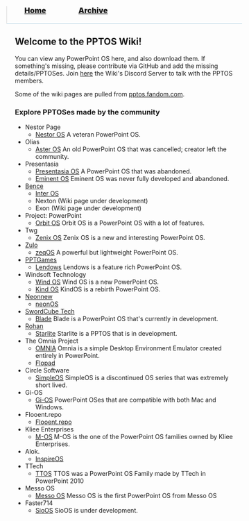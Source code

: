<blockquote style="background: #0000;border-bottom: 1px solid #B2D2E1;height: 30px;margin: 0 -20px 20px;padding: 0px 20px 9px 40px;">
  <p style=""><a href="https://hexa-one.github.io/pptos-wiki/" style="font-size: 17px;font-weight: 900;font-style: normal;text-shadow: rgba(255,255,255,0.9) 0 1px 0;">Home</a>&nbsp;&nbsp;&nbsp;&nbsp;&nbsp;&nbsp;&nbsp;&nbsp;&nbsp;&nbsp;&nbsp;&nbsp;&nbsp;&nbsp;&nbsp;&nbsp;&nbsp;&nbsp;
    <a href="https://hexa-one.github.io/pptos-wiki/archive/" style="font-size: 17px;font-weight: 900;font-style: normal;text-shadow: rgba(255,255,255,0.9) 0 1px 0;">Archive</a>
  </p>
</blockquote>

## Welcome to the PPTOS Wiki!
You can view any PowerPoint OS here, and also download them. If something's missing, please contribute via GitHub and add the missing details/PPTOSes. 
Join [here](https://discord.gg/FAtAkCadDr) the Wiki's Discord Server to talk with the PPTOS members.

Some of the wiki pages are pulled from [pptos.fandom.com](https://pptos.fandom.com/wiki/PPTOS_Wiki).

### Explore PPTOSes made by the community

- Nestor Page
  - [Nestor OS](wiki/Nestor_OS)
  A veteran PowerPoint OS.
- Olias
  - [Aster OS](wiki/Aster_OS)
  An old PowerPoint OS that was cancelled; creator left the community.
- Presentasia
  - [Presentasia OS](wiki/Presentasia_OS)
  A PowerPoint OS that was abandoned.
  - [Eminent OS](wiki/Eminent_OS)
  Eminent OS was never fully developed and abandoned.
- [Bence](https://github.com/ben21ce)
  - [Inter OS](wiki/Inter_OS)
  - Nexton (Wiki page under development)
  - Exon (Wiki page under development)
- Project: PowerPoint
  - [Orbit OS](wiki/Orbit_OS)
  Orbit OS is a PowerPoint OS with a lot of features.
- Twg
  - [Zenix OS](wiki/Zenix_OS)
  Zenix OS is a new and interesting PowerPoint OS.
- [Zulo](https://github.com/ZuloYT)
  - [zeqOS](wiki/Zeq_OS/)
  A powerful but lightweight PowerPoint OS.
- [PPTGames](https://github.com/PPTGames)
  - [Lendows](wiki/Lendows) Lendows is a feature rich PowerPoint OS. 
- Windsoft Technology
  - [Wind OS](wiki/Wind_OS) Wind OS is a new PowerPoint OS.
  - [Kind OS](wiki/Kind_OS) KindOS is a rebirth PowerPoint OS.
- [Neonnew](https://github.com/neonnew)
  - [neonOS](wiki/NeonOS) 
- [SwordCube Tech](https://github.com/swordcube)
  - [Blade](wiki/Blade/) Blade is a PowerPoint OS that's currently in development.
- [Rohan](https://github.com/Rohan287)
  - [Starlite](wiki/Starlite) Starlite is a PPTOS that is in development.
- The Omnia Project
  - [OMNIA](wiki/Omnia) Omnia is a simple Desktop Environment Emulator created entirely in PowerPoint.
  - [Flopad](wiki/Flopad_OS)
- Circle Software
  - [SimpleOS](wiki/Simple_OS) SimpleOS is a discontinued OS series that was extremely short lived.
- Gi-OS
  - [Gi-OS](wiki/Gi-OS) PowerPoint OSes that are compatible with both Mac and Windows.
- Flooent.repo
  - [Flooent.repo](wiki/Flooent.repo)
- Kliee Enterprises
  - [M-OS](wiki/M-OS) M-OS is the one of the PowerPoint OS families owned by Kliee Enterprises.
- Alok.
  - [InspireOS](wiki/Inspire_OS)
- TTech
  - [TTOS](wiki/TTOS/) TTOS was a PowerPoint OS Family made by TTech in PowerPoint 2010
- Messo OS
  - [Messo OS](wiki/Messo_OS/) Messo OS is the first PowerPoint OS from Messo OS
- Faster714
  - [SioOS](wiki/Sio_OS) SioOS is under development.

<body style="background-image: url(https://raw.githubusercontent.com/hexa-one/pptos-wiki/gh-pages/assets/background/background.png);background-repeat: no-repeat;background-attachment: fixed;background-size: cover;">
